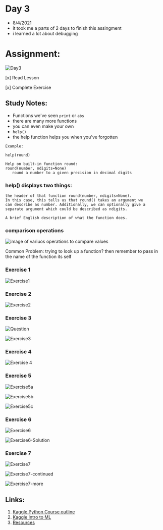 # Day 3
* 8/4/2021
* it took me a parts of 2 days to finish this assingment
* i learned a lot about debugging 


# Assignment:

![Day3](https://github.com/EO4wellness/T-I-L/blob/main/AI-ML-NLP/Kaggle/Images/Day3-assignment.jpg)

[x] Read Lesson

[x] Complete Exercise 



## Study Notes:
* Functions we've seen ```print``` or ```abs```
* there are many more functions 
* you can even make your own 
* ```help()```
* the help function helps you when you've forgotten 
```
Example: 

help(round)

Help on built-in function round: 
round(number, ndigits=None) 
   round a number to a given precision in decimal digits
```



### help() displays two things:

    the header of that function round(number, ndigits=None). 
    In this case, this tells us that round() takes an argument we 
    can describe as number. Additionally, we can optionally give a
    separate argument which could be described as ndigits.
    
    A brief English description of what the function does.
    
### comparison operations 

![image of variuos operations to compare values](https://github.com/EO4wellness/T-I-L/blob/main/AI-ML-NLP/Kaggle/Images/Day3-ComparisonOperators.jpg)


Common Problem: 
trying to look up a function? then remember to pass in the name of the function its self 



### Exercise 1
![Exercise1](https://github.com/EO4wellness/T-I-L/blob/main/AI-ML-NLP/Kaggle/Images/Day3-codeExercise1.jpg)


### Exercise 2 
![Exercise2](https://github.com/EO4wellness/T-I-L/blob/main/AI-ML-NLP/Kaggle/Images/Day3-codeExercise2-conditionals.jpg)


### Exercise 3

![Question](https://github.com/EO4wellness/T-I-L/blob/main/AI-ML-NLP/Kaggle/Images/Day3-questionExercise3.jpg)

![Exercise3](https://github.com/EO4wellness/T-I-L/blob/main/AI-ML-NLP/Kaggle/Images/Day3-CODE-exercise3-boolean-testing.jpg)

### Exercise 4 
![Exercise 4](https://github.com/EO4wellness/T-I-L/blob/main/AI-ML-NLP/Kaggle/Images/Day3-codeExercise4.jpg)


### Exercise 5
![Exercise5a](https://github.com/EO4wellness/T-I-L/blob/main/AI-ML-NLP/Kaggle/Images/Day3-Code-Exercise5a.jpg)

![Exercise5b](https://github.com/EO4wellness/T-I-L/blob/main/AI-ML-NLP/Kaggle/Images/Day3-codeExercise5b.jpg)

![Exercise5c](https://github.com/EO4wellness/T-I-L/blob/main/AI-ML-NLP/Kaggle/Images/Day3-codeExercise5c.jpg)

### Exercise 6
![Exercise6](https://github.com/EO4wellness/T-I-L/blob/main/AI-ML-NLP/Kaggle/Images/Day3-codeExercise6.jpg)

![Exercise6-Solution](https://github.com/EO4wellness/T-I-L/blob/main/AI-ML-NLP/Kaggle/Images/Day3-exercise6-solution.jpg)

### Exercise 7
![Exercise7](https://github.com/EO4wellness/T-I-L/blob/main/AI-ML-NLP/Kaggle/Images/Day3-codeExercise7a.jpg)

![Exercise7-continued](https://github.com/EO4wellness/T-I-L/blob/main/AI-ML-NLP/Kaggle/Images/Day3-codeExercise7b.jpg)

![Exercise7-more](https://github.com/EO4wellness/T-I-L/blob/main/AI-ML-NLP/Kaggle/Images/Day3-codeExercise7c.jpg)






## Links:
1. [Kaggle Python Course outline](https://www.kaggle.com/learn/python)
2. [Kaggle Intro to ML](https://www.kaggle.com/learn/python)
3. [Resources](https://github.com/EO4wellness/T-I-L/blob/main/AI-ML-NLP/Kaggle/shared-resources.md)
